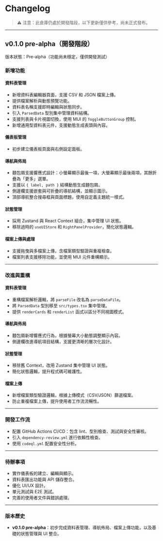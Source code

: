 # Changelog

> ⚠️ 注意：此倉庫仍處於開發階段，以下更新僅供參考，尚未正式發布。

---

## v0.1.0 pre-alpha（開發階段）
版本狀態：Pre-alpha（功能尚未穩定，僅供開發測試）

### 新增功能

#### 資料表管理
- 新增資料表編輯器頁面，支援 CSV 和 JSON 檔案上傳。
- 提供檔案解析與動態預覽功能。
- 資料表名稱支援即時編輯與狀態同步。
- 引入 `ParsedData` 型別集中管理資料結構。
- 支援列表與卡片視圖切換，使用 MUI 的 `ToggleButtonGroup` 控制。
- 新增通用型資料表元件，支援動態生成表頭與內容。

#### 儀表板管理
- 初步建立儀表板頁面與右側設定面板。

#### 導航與佈局
- 麵包屑支援響應式設計：小螢幕顯示最後一項，大螢幕顯示最後兩項，其餘折疊為「更多」選單。
- 支援以 `{ label, path }` 結構動態生成麵包屑。
- 側邊欄支援嵌套與可折疊的導航結構，並顯示圖示。
- 頂部導航整合搜尋框與頁面標題，使用自定義主題統一樣式。

#### 狀態管理
- 採用 Zustand 與 React Context 組合，集中管理 UI 狀態。
- 移除過時的 `useUIStore` 和 `RightPanelProvider`，簡化狀態邏輯。

#### 檔案上傳與處理
- 支援拖曳與多檔案上傳，含檔案類型驗證與重複檢查。
- 檔案列表支援移除功能，並使用 MUI 元件重構顯示。

---

### 改進與重構

#### 資料表管理
- 重構檔案解析邏輯，將 `parseFile` 改名為 `parseDataFile`。
- 將 `ParsedData` 型別移至 `src/types.tsx` 集中管理。
- 提供 `renderCards` 和 `renderList` 函式以區分不同視圖模式。

#### 導航與佈局
- 麵包屑新增響應式行為，根據螢幕大小動態調整顯示內容。
- 側邊欄改進導航項目結構，支援更清晰的層次化設計。

#### 狀態管理
- 移除舊 Context，改用 Zustand 集中管理 UI 狀態。
- 簡化狀態邏輯，提升程式碼可維護性。

#### 檔案上傳
- 新增檔案類型驗證邏輯，根據上傳模式（CSV/JSON）篩選檔案。
- 防止重複檔案上傳，提升使用者工作流流暢性。

---

### 開發工作流
- 配置 GitHub Actions CI/CD：包含 lint、型別檢查、測試與安全性審核。
- 引入 `dependency-review.yml` 進行依賴性檢查。
- 使用 `codeql.yml` 配置安全性分析。

---

### 待辦事項
- 實作儀表板的建立、編輯與顯示。
- 資料表匯出功能與 API 儲存整合。
- 優化 UI/UX 設計。
- 單元測試與 E2E 測試。
- 完善的使用者文件與錯誤處理。

---

### 版本歷史
- **v0.1.0 pre-alpha**：初步完成資料表管理、導航佈局、檔案上傳功能，以及基礎的狀態管理與 UI 整合。
